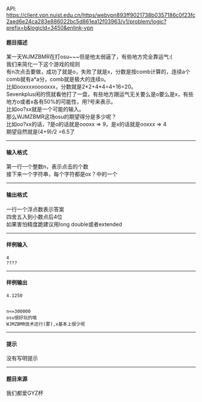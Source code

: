 API: https://client.vpn.nuist.edu.cn/https/webvpn893ff9021738b0357186c0f23fc2aed6e24ca283e886022bc5d861ea12f03963/v1/problem/logic?prefix=b&logicId=3450&enlink-vpn

#### 题目描述

某一天WJMZBMR在打osu~~~但是他太弱逼了，有些地方完全靠运气:(  
我们来简化一下这个游戏的规则  
有n次点击要做，成功了就是o，失败了就是x，分数是按comb计算的，连续a个comb就有a\*a分，comb就是极大的连续o。  
比如ooxxxxooooxxx，分数就是2\*2+4\*4=4+16=20。  
Sevenkplus闲的慌就看他打了一盘，有些地方跟运气无关要么是o要么是x，有些地方o或者x各有50%的可能性，用?号来表示。  
比如oo?xx就是一个可能的输入。  
那么WJMZBMR这场osu的期望得分是多少呢？  
比如oo?xx的话，?是o的话就是oooxx => 9，是x的话就是ooxxx => 4  
期望自然就是(4+9)/2 =6.5了  

---

#### 输入格式

  
第一行一个整数n，表示点击的个数  
接下来一个字符串，每个字符都是ox？中的一个  

---

#### 输出格式

一行一个浮点数表示答案  
四舍五入到小数点后4位  
如果害怕精度跪建议用long double或者extended  

---

#### 样例输入
```
4
????

```

---

#### 样例输出
```
4.1250


n<=300000
osu很好玩的哦
WJMZBMR技术还行(雾),x基本上很少呢

```

---

#### 提示

没有写明提示

---

#### 题目来源

我们都爱GYZ杯